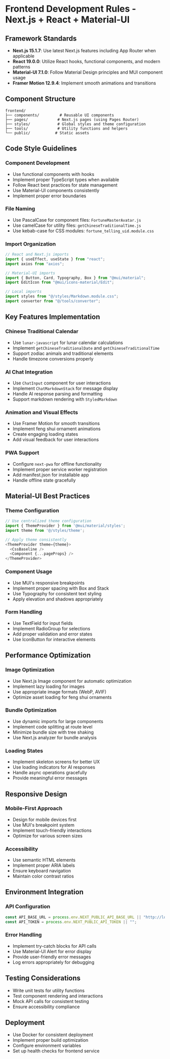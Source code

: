 # Frontend Development Rules - Next.js + React + Material-UI

## Framework Standards
- **Next.js 15.1.7**: Use latest Next.js features including App Router when applicable
- **React 19.0.0**: Utilize React hooks, functional components, and modern patterns
- **Material-UI 7.1.0**: Follow Material Design principles and MUI component usage
- **Framer Motion 12.9.4**: Implement smooth animations and transitions

## Component Structure
```
frontend/
├── components/         # Reusable UI components
├── pages/             # Next.js pages (using Pages Router)
├── styles/            # Global styles and theme configuration
├── tools/             # Utility functions and helpers
└── public/           # Static assets
```

## Code Style Guidelines

### Component Development
- Use functional components with hooks
- Implement proper TypeScript types when available
- Follow React best practices for state management
- Use Material-UI components consistently
- Implement proper error boundaries

### File Naming
- Use PascalCase for component files: `FortuneMasterAvatar.js`
- Use camelCase for utility files: `getChineseTraditionalTime.js`
- Use kebab-case for CSS modules: `fortune_telling_uid.module.css`

### Import Organization
```javascript
// React and Next.js imports
import { useEffect, useState } from "react";
import axios from "axios";

// Material-UI imports
import { Button, Card, Typography, Box } from "@mui/material";
import EditIcon from "@mui/icons-material/Edit";

// Local imports
import styles from "@/styles/Markdown.module.css";
import converter from "@/tools/converter";
```

## Key Features Implementation

### Chinese Traditional Calendar
- Use `lunar-javascript` for lunar calendar calculations
- Implement `getChineseTraditionalDate` and `getChineseTraditionalTime`
- Support zodiac animals and traditional elements
- Handle timezone conversions properly

### AI Chat Integration
- Use `ChatInput` component for user interactions
- Implement `ChatMarkdownStack` for message display
- Handle AI response parsing and formatting
- Support markdown rendering with `StyledMarkdown`

### Animation and Visual Effects
- Use Framer Motion for smooth transitions
- Implement feng shui ornament animations
- Create engaging loading states
- Add visual feedback for user interactions

### PWA Support
- Configure `next-pwa` for offline functionality
- Implement proper service worker registration
- Add manifest.json for installable app
- Handle offline state gracefully

## Material-UI Best Practices

### Theme Configuration
```javascript
// Use centralized theme configuration
import { ThemeProvider } from '@mui/material/styles';
import theme from '@/styles/theme';

// Apply theme consistently
<ThemeProvider theme={theme}>
  <CssBaseline />
  <Component {...pageProps} />
</ThemeProvider>
```

### Component Usage
- Use MUI's responsive breakpoints
- Implement proper spacing with Box and Stack
- Use Typography for consistent text styling
- Apply elevation and shadows appropriately

### Form Handling
- Use TextField for input fields
- Implement RadioGroup for selections
- Add proper validation and error states
- Use IconButton for interactive elements

## Performance Optimization

### Image Optimization
- Use Next.js Image component for automatic optimization
- Implement lazy loading for images
- Use appropriate image formats (WebP, AVIF)
- Optimize asset loading for feng shui ornaments

### Bundle Optimization
- Use dynamic imports for large components
- Implement code splitting at route level
- Minimize bundle size with tree shaking
- Use Next.js analyzer for bundle analysis

### Loading States
- Implement skeleton screens for better UX
- Use loading indicators for AI responses
- Handle async operations gracefully
- Provide meaningful error messages

## Responsive Design

### Mobile-First Approach
- Design for mobile devices first
- Use MUI's breakpoint system
- Implement touch-friendly interactions
- Optimize for various screen sizes

### Accessibility
- Use semantic HTML elements
- Implement proper ARIA labels
- Ensure keyboard navigation
- Maintain color contrast ratios

## Environment Integration

### API Configuration
```javascript
const API_BASE_URL = process.env.NEXT_PUBLIC_API_BASE_URL || "http://localhost:11337";
const API_TOKEN = process.env.NEXT_PUBLIC_API_TOKEN || "";
```

### Error Handling
- Implement try-catch blocks for API calls
- Use Material-UI Alert for error display
- Provide user-friendly error messages
- Log errors appropriately for debugging

## Testing Considerations
- Write unit tests for utility functions
- Test component rendering and interactions
- Mock API calls for consistent testing
- Ensure accessibility compliance

## Deployment
- Use Docker for consistent deployment
- Implement proper build optimization
- Configure environment variables
- Set up health checks for frontend service 